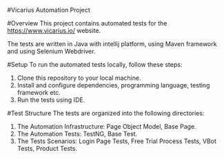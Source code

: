#Vicarius Automation Project

#Overview
This project contains automated tests for the https://www.vicarius.io/ website. 

The tests are written in Java with intellij platform, using Maven framework and using Selenium Webdriver.

#Setup
To run the automated tests locally, follow these steps:

1. Clone this repository to your local machine.
2. Install and configure dependencies, programming language, testing framework etc.
3. Run the tests using IDE.

#Test Structure
The tests are organized into the following directories:

1. The Automation Infrastructure: Page Object Model, Base Page.
2. The Automation Tests: TestNG, Base Test.
3. The Tests Scenarios: Login Page Tests, Free Trial Process Tests, VBot Tests, Product Tests.


